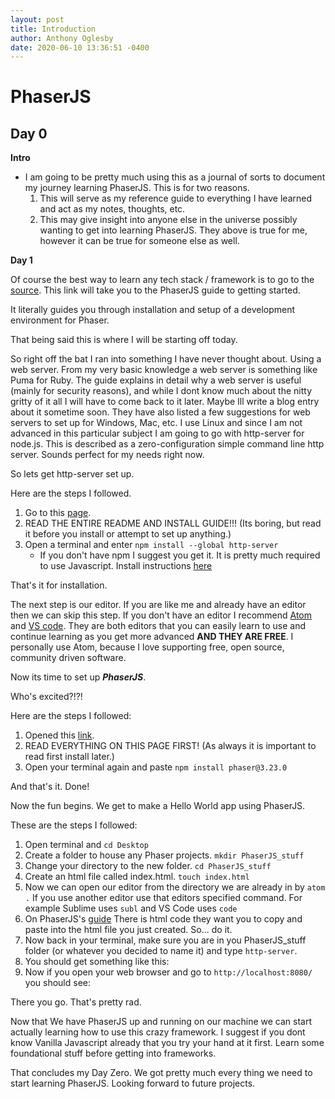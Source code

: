 ```yaml
---
layout: post
title: Introduction
author: Anthony Oglesby
date: 2020-06-10 13:36:51 -0400
---
```



# PhaserJS
## Day 0

**Intro**

- I am going to be pretty much using this as a journal of sorts to document my journey learning PhaserJS. This is for two reasons.
	1. This will serve as my reference guide to everything I have learned and act as my notes, thoughts, etc.
	2. This may give insight into anyone else in the universe possibly wanting to get into learning PhaserJS. They above is true for me, however it can be true for someone else as well.
	
**Day 1**

Of course the best way to learn any tech stack / framework is to go to the [source](https://phaser.io/tutorials/getting-started-phaser3).
This link will take you to the PhaserJS guide to getting started.

It literally guides you through installation and setup of a development environment for Phaser.

That being said this is where I will be starting off today.

So right off the bat I ran into something I have never thought about. Using a web server. From my very basic knowledge a web server is something like Puma for Ruby. The guide explains in detail why a web server is useful (mainly for security reasons), and while I dont know much about the nitty gritty of it all I will have to come back to it later. Maybe Ill write a blog entry about it sometime soon. They have also listed a few suggestions for web servers to set up for Windows, Mac, etc. I use Linux and since I am not advanced in this particular subject I am going to go with http-server for node.js. This is described as a zero-configuration simple command line http server. Sounds perfect for my needs right now.

So lets get http-server set up.

Here are the steps I followed.

1. Go to this [page](https://www.npmjs.com/package/http-server).
2. READ THE ENTIRE README AND INSTALL GUIDE!!! (Its boring, but read it before you install or attempt to set up anything.)
3. Open a terminal and enter `npm install --global http-server`
	- If you don't have npm I suggest you get it. It is pretty much required to use Javascript. Install instructions [here](https://www.npmjs.com/get-npm)

That's it for installation.

The next step is our editor. If you are like me and already have an editor then we can skip this step. If you don't have an editor I recommend [Atom](https://atom.io/) and [VS code](https://code.visualstudio.com/). They are both editors that you can easily learn to use and continue learning as you get more advanced **AND THEY ARE FREE**. I personally use Atom, because I love supporting free, open source, community driven software.

Now its time to set up ***PhaserJS***. 

Who's excited?!?!

Here are the steps I followed:

1. Opened this [link](https://phaser.io/download/stable).
2. READ EVERYTHING ON THIS PAGE FIRST! (As always it is important to read first install later.)
2. Open your terminal again and paste `npm install phaser@3.23.0`

And that's it. Done!

Now the fun begins. We get to make a Hello World app using PhaserJS.

These are the steps I followed:

1. Open terminal and `cd Desktop`
2. Create a folder to house any Phaser projects. `mkdir PhaserJS_stuff`
3. Change your directory to the new folder. `cd PhaserJS_stuff`
4. Create an html file called index.html. `touch index.html`
5. Now we can open our editor from  the directory we are already in by `atom .` If you use another editor use that editors specified command. For example Sublime uses `subl` and VS Code uses `code`
6. On PhaserJS's [guide](https://phaser.io/tutorials/getting-started-phaser3/part5) There is html code they want you to copy and paste into the html file you just created. So... do it.
7. Now back in your terminal, make sure you are in you PhaserJS_stuff folder (or whatever you decided to name it) and type `http-server`.
8. You should get something like this:
9. Now if you open your web browser and go to `http://localhost:8080/` you should see: 

There you go. That's pretty rad.

Now that We have PhaserJS up and running on our machine we can start actually learning how to use this crazy framework. I suggest if you dont know Vanilla Javascript already that you try your hand at it first. Learn some foundational stuff before getting into frameworks.

That concludes my Day Zero. We got pretty much every thing we need to start learning PhaserJS. Looking forward to future projects.
